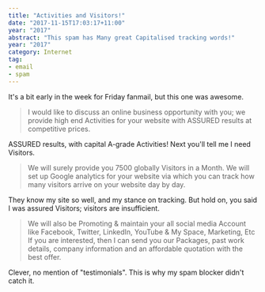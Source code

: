 ```yaml
---
title: "Activities and Visitors!"
date: "2017-11-15T17:03:17+11:00"
year: "2017"
abstract: "This spam has Many great Capitalised tracking words!"
year: "2017"
category: Internet
tag:
- email
- spam
---
```

It's a bit early in the week for Friday fanmail, but this one was awesome.

> I would like to discuss an online business opportunity with you; we provide high end Activities for your website with ASSURED results at competitive prices.

ASSURED results, with capital A-grade Activities! Next you'll tell me I need Visitors.
 
> We will surely provide you 7500 globally Visitors in a Month. We will set up Google analytics for your website via which you can track how many visitors arrive on your website day by day.

They know my site so well, and my stance on tracking. But hold on, you said I was assured Visitors; visitors are insufficient.
 
> We will also be Promoting & maintain your all social media Account like Facebook, Twitter, LinkedIn, YouTube & My Space, Marketing, Etc If you are interested, then I can send you our Packages, past work details, company information and an affordable quotation with the best offer.

Clever, no mention of "testimonials". This is why my spam blocker didn't catch it. 

